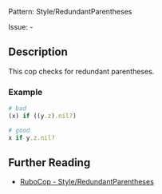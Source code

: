 Pattern: Style/RedundantParentheses

Issue: -

## Description

This cop checks for redundant parentheses.

### Example

```ruby
# bad
(x) if ((y.z).nil?)

# good
x if y.z.nil?
```

## Further Reading

* [RuboCop - Style/RedundantParentheses](https://rubocop.readthedocs.io/en/latest/cops_style/#styleredundantparentheses)
